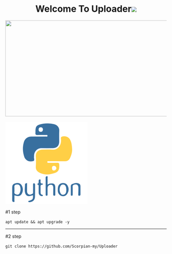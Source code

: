 <h1 align="center">Welcome To Uploader<img src="https://media.giphy.com/media/hvRJCLFzcasrR4ia7z/giphy.gif" width="40"></h1>


<p align="center"><img src="https://media.giphy.com/media/dWesBcTLavkZuG35MI/giphy.gif" width="600" height="300"  /></p>

<img src="https://github.com/devicons/devicon/blob/master/icons/python/python-original-wordmark.svg">

#1 step
```
apt update && apt upgrade -y
```
<hr>

#2 step
```
git clone https://github.com/Scorpian-my/Uploader
```
